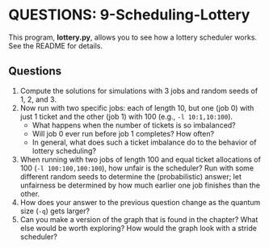 
# QUESTIONS: 9-Scheduling-Lottery

This program, **lottery.py**, allows you to see how a lottery scheduler works. See the README for details.

## Questions
1. Compute the solutions for simulations with 3 jobs and random seeds of 1, 2, and 3.
2. Now run with two specific jobs: each of length 10, but one (job 0) with just 1 ticket and the other (job 1) with 100 (e.g., `-l 10:1,10:100`). 
   - What happens when the number of tickets is so imbalanced? 
   - Will job 0 ever run before job 1 completes? How often? 
   - In general, what does such a ticket imbalance do to the behavior of lottery scheduling?
3. When running with two jobs of length 100 and equal ticket allocations of 100 (`-l 100:100,100:100`), how unfair is the scheduler? Run with some different random seeds to determine the (probabilistic) answer; let unfairness be determined by how much earlier one job finishes than the other.
4. How does your answer to the previous question change as the quantum size (`-q`) gets larger?
5. Can you make a version of the graph that is found in the chapter? What else would be worth exploring? How would the graph look with a stride scheduler?
